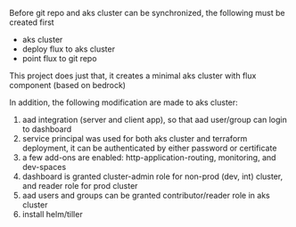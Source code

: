 Before git repo and aks cluster can be synchronized, the following must be created first
 - aks cluster
 - deploy flux to aks cluster
 - point flux to git repo

This project does just that, it creates a minimal aks cluster with flux component (based on bedrock)

In addition, the following modification are made to aks cluster:
1. aad integration (server and client app), so that aad user/group can login to dashboard
2. service principal was used for both aks cluster and terraform deployment, it can be authenticated by either password or certificate
3. a few add-ons are enabled: http-application-routing, monitoring, and dev-spaces
4. dashboard is granted cluster-admin role for non-prod (dev, int) cluster, and reader role for prod cluster
5. aad users and groups can be granted contributor/reader role in aks cluster
6. install helm/tiller